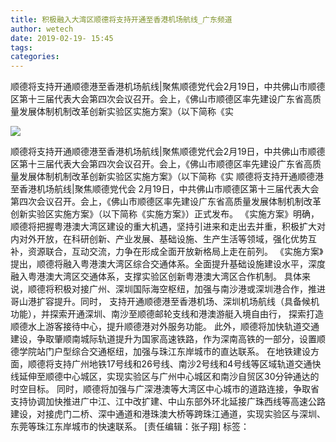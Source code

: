 ```yaml
---
title: 积极融入大湾区顺德将支持开通至香港机场航线_广东频道
author: wetech
date: 2019-02-19- 15:45
tags: 
categories: 
---
```

顺德将支持开通顺德港至香港机场航线|聚焦顺德党代会2月19日，中共佛山市顺德区第十三届代表大会第四次会议召开。会上，《佛山市顺德区率先建设广东省高质量发展体制机制改革创新实验区实施方案》（以下简称《实
<!-- more -->
                
<img align="center" border="0" src="http://p2.ifengimg.com/a/2016/0810/204c433878d5cf9size1_w16_h16.png" />
                
                
            
顺德将支持开通顺德港至香港机场航线|聚焦顺德党代会2月19日，中共佛山市顺德区第十三届代表大会第四次会议召开。会上，《佛山市顺德区率先建设广东省高质量发展体制机制改革创新实验区实施方案》（以下简称《实
顺德将支持开通顺德港至香港机场航线|聚焦顺德党代会
2月19日，中共佛山市顺德区第十三届代表大会第四次会议召开。会上，《佛山市顺德区率先建设广东省高质量发展体制机制改革创新实验区实施方案》（以下简称《实施方案》）正式发布。
《实施方案》明确，顺德将把握粤港澳大湾区建设的重大机遇，坚持引进来和走出去并重，积极扩大对内对外开放，在科研创新、产业发展、基础设施、生产生活等领域，强化优势互补，资源联合，互动交流，力争在形成全面开放新格局上走在前列。
《实施方案》提出，顺德将融入粤港澳大湾区综合交通体系。全面提升基础设施建设水平，深度融入粤港澳大湾区交通体系，支撑实验区创新粤港澳大湾区合作机制。
具体来说，顺德将积极对接广州、深圳国际海空枢纽，加强与南沙港或深圳港合作，推进哥山港扩容提升。同时， 支持开通顺德港至香港机场、深圳机场航线（具备候机功能），并探索开通深圳、南沙至顺德邮轮支线和港澳游艇入境自由行， 探索打造顺德水上游客接待中心，提升顺德港对外服务功能。
此外，顺德将加快轨道交通建设，争取肇顺南城际轨道提升为国家高速铁路，作为深南高铁的一部分，设置顺德学院站门户型综合交通枢纽，加强与珠江东岸城市的直达联系。
在地铁建设方面，顺德将支持广州地铁17号线和26号线、南沙2号线和4号线等区域轨道交通快线延伸至顺德中心城区，实现实验区与广州中心城区和南沙自贸区30分钟通达的时空目标。
同时，顺德将加强与广深港澳等大湾区中心城市的道路连接，争取省支持协调加快推进广中江、江中改扩建、中山东部外环北延接广珠西线等高速公路建设，对接虎门二桥、深中通道和港珠澳大桥等跨珠江通道，实现实验区与深圳、东莞等珠江东岸城市的快速联系。
[责任编辑：张子翔]
标签：
             
